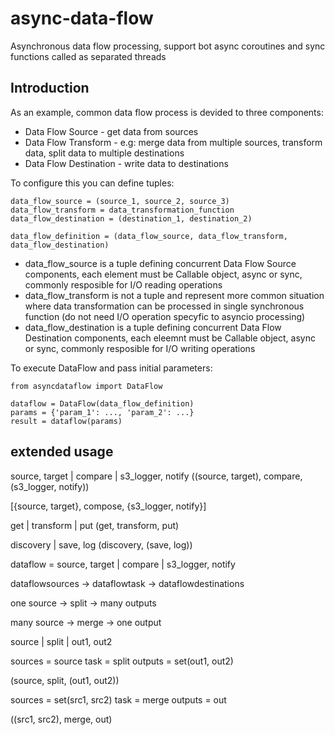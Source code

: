 # async-data-flow
Asynchronous data flow processing, support bot async coroutines and sync functions called as separated threads

## Introduction
As an example, common data flow process is devided to three components:
- Data Flow Source - get data from sources
- Data Flow Transform - e.g: merge data from multiple sources, transform data, split data to multiple destinations
- Data Flow Destination - write data to destinations

To configure this you can define tuples:

    data_flow_source = (source_1, source_2, source_3)
    data_flow_transform = data_transformation_function
    data_flow_destination = (destination_1, destination_2)

    data_flow_definition = (data_flow_source, data_flow_transform, data_flow_destination)

- data_flow_source is a tuple defining concurrent Data Flow Source components, each element must be Callable object,
async or sync, commonly resposible for I/O reading operations
- data_flow_transform is not a tuple and represent more common situation where data transformation can be processed 
in single synchronous function (do not need I/O operation specyfic to asyncio processing)
- data_flow_destination is a tuple defining concurrent Data Flow Destination components, each eleemnt must be Callable 
object, async or sync, commonly resposible for I/O writing operations

To execute DataFlow and pass initial parameters:

    from asyncdataflow import DataFlow
    
    dataflow = DataFlow(data_flow_definition)
    params = {'param_1': ..., 'param_2': ...}
    result = dataflow(params)



## extended usage
source, target | compare | s3_logger, notify
((source, target), compare, (s3_logger, notify))

[{source, target}, compose, {s3_logger, notify}]

get | transform | put
(get, transform, put)

discovery | save, log
(discovery, (save, log))


dataflow = source, target | compare | s3_logger, notify

dataflowsources -> dataflowtask -> dataflowdestinations


one source -> split -> many outputs

many source -> merge -> one output


source | split | out1, out2

sources = source
task = split
outputs = set(out1, out2)

(source, split, (out1, out2))


sources = set(src1, src2)
task = merge
outputs = out

((src1, src2), merge, out)


